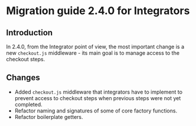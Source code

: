 # Migration guide 2.4.0 for Integrators

## Introduction

In 2.4.0, from the Integrator point of view, the most important change is a new `checkout.js` middleware - its main goal is to manage access to the checkout steps.

## Changes

- Added `checkout.js` middleware that integrators have to implement to prevent access to checkout steps when previous steps were not yet completed.
- Refactor naming and signatures of some of core factory functions.
- Refactor boilerplate getters.
